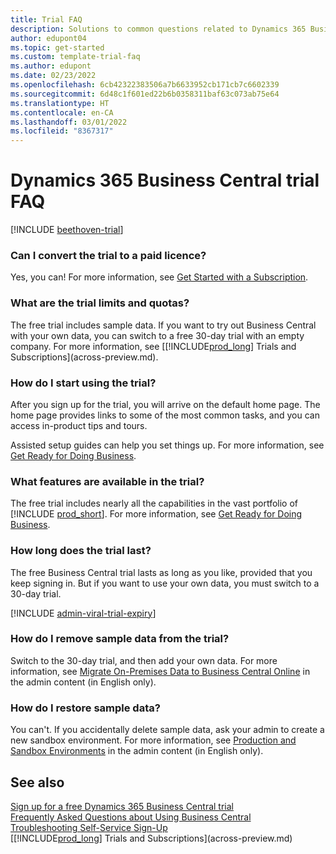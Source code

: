```yaml
---
title: Trial FAQ
description: Solutions to common questions related to Dynamics 365 Business Central trial setup and management. Learn how to resolve platform and app-specific issues.
author: edupont04
ms.topic: get-started
ms.custom: template-trial-faq
ms.author: edupont
ms.date: 02/23/2022
ms.openlocfilehash: 6cb42322383506a7b6633952cb171cb7c6602339
ms.sourcegitcommit: 6d48c1f601ed22b6b0358311baf63c073ab75e64
ms.translationtype: HT
ms.contentlocale: en-CA
ms.lasthandoff: 03/01/2022
ms.locfileid: "8367317"
---
```

# <a name="dynamics-365-business-central-trial-faq"></a>Dynamics 365 Business Central trial FAQ

[!INCLUDE [beethoven-trial](includes/beethoven-trial.md)]

### <a name="can-i-convert-the-trial-to-a-paid-license"></a>Can I convert the trial to a paid licence?

Yes, you can! For more information, see [Get Started with a Subscription](across-preview.md#get-started-with-a-subscription).  

### <a name="what-are-the-trial-limits-and-quotas"></a>What are the trial limits and quotas?

The free trial includes sample data. If you want to try out Business Central with your own data, you can switch to a free 30-day trial with an empty company. For more information, see [[!INCLUDE[prod_long](includes/prod_long.md)] Trials and Subscriptions](across-preview.md).  

### <a name="how-do-i-start-using-the-trial"></a>How do I start using the trial?

After you sign up for the trial, you will arrive on the default home page. The home page provides links to some of the most common tasks, and you can access in-product tips and tours.  

Assisted setup guides can help you set things up. For more information, see [Get Ready for Doing Business](ui-get-ready-business.md).  

### <a name="what-features-are-available-in-the-trial"></a>What features are available in the trial?

The free trial includes nearly all the capabilities in the vast portfolio of [!INCLUDE [prod_short](includes/prod_short.md)]. For more information, see [Get Ready for Doing Business](ui-get-ready-business.md).  

### <a name="how-long-does-the-trial-last"></a>How long does the trial last?

The free Business Central trial lasts as long as you like, provided that you keep signing in. But if you want to use your own data, you must switch to a 30-day trial.  

[!INCLUDE [admin-viral-trial-expiry](includes/admin-viral-trial-expiry.md)]

### <a name="how-do-i-remove-sample-data-from-the-trial"></a>How do I remove sample data from the trial?

Switch to the 30-day trial, and then add your own data. For more information, see [Migrate On-Premises Data to Business Central Online](/dynamics365/business-central/dev-itpro/administration/migrate-data) in the admin content (in English only).  

### <a name="how-do-i-restore-sample-data"></a>How do I restore sample data?

You can't. If you accidentally delete sample data, ask your admin to create a new sandbox environment. For more information, see [Production and Sandbox Environments](/dynamics365/business-central/dev-itpro/administration/environment-types) in the admin content (in English only).  

## <a name="see-also"></a>See also 

[Sign up for a free Dynamics 365 Business Central trial](trial-signup.md)  
[Frequently Asked Questions about Using Business Central](across-faq.yml)  
[Troubleshooting Self-Service Sign-Up](ui-troubleshoot-self-signup.md)  
[[!INCLUDE[prod_long](includes/prod_long.md)] Trials and Subscriptions](across-preview.md)  
